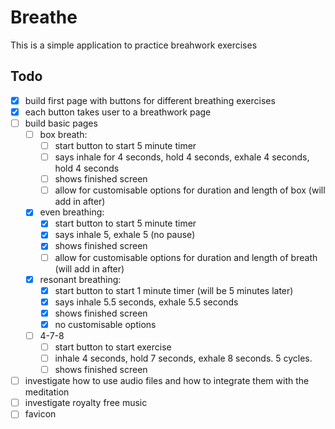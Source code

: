 # Breathe

This is a simple application to practice breahwork exercises

## Todo

- [x] build first page with buttons for different breathing exercises
- [x] each button takes user to a breathwork page
- [ ] build basic pages
  - [ ] box breath:
    - [ ] start button to start 5 minute timer
    - [ ] says inhale for 4 seconds, hold 4 seconds, exhale 4 seconds, hold 4 seconds
    - [ ] shows finished screen
    - [ ] allow for customisable options for duration and length of box (will add in after)
  - [x] even breathing:
    - [x] start button to start 5 minute timer
    - [x] says inhale 5, exhale 5 (no pause)
    - [x] shows finished screen
    - [ ] allow for customisable options for duration and length of breath (will add in after)
  - [x] resonant breathing:
    - [x] start button to start 1 minute timer (will be 5 minutes later)
    - [x] says inhale 5.5 seconds, exhale 5.5 seconds
    - [x] shows finished screen
    - [x] no customisable options
  - [ ] 4-7-8
    - [ ] start button to start exercise
    - [ ] inhale 4 seconds, hold 7 seconds, exhale 8 seconds. 5 cycles.
    - [ ] shows finished screen
- [ ] investigate how to use audio files and how to integrate them with the meditation
- [ ] investigate royalty free music
- [ ] favicon
